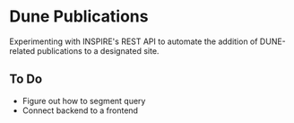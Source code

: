 # Dune Publications

Experimenting with INSPIRE's REST API to automate the addition of DUNE-related publications to a designated site.

## To Do
- Figure out how to segment query
- Connect backend to a frontend